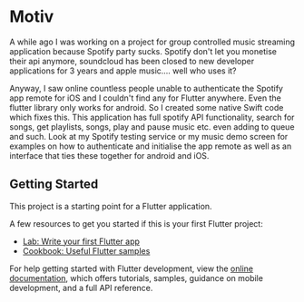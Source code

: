 # Motiv

A while ago I was working on a project for group controlled music streaming application because Spotify party sucks. Spotify don't let you monetise their api anymore, soundcloud has been closed to new developer applications for 3 years and apple music.... well who uses it?

Anyway, I saw online countless people unable to authenticate the Spotify app remote for iOS and I couldn't find any for Flutter anywhere. Even the flutter library only works for android. So I created some native Swift code which fixes this. This application has full spotify API functionality, search for songs, get playlists, songs, play and pause music etc. even adding to queue and such. Look at my Spotify testing service or my music demo screen for examples on how to authenticate and initialise the app remote as well as an interface that ties these together for android and iOS.

## Getting Started

This project is a starting point for a Flutter application.

A few resources to get you started if this is your first Flutter project:

- [Lab: Write your first Flutter app](https://docs.flutter.dev/get-started/codelab)
- [Cookbook: Useful Flutter samples](https://docs.flutter.dev/cookbook)

For help getting started with Flutter development, view the
[online documentation](https://docs.flutter.dev/), which offers tutorials,
samples, guidance on mobile development, and a full API reference.

